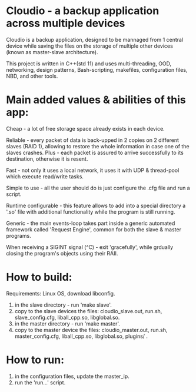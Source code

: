 # Cloudio - a backup application across multiple devices
Cloudio is a backup application, designed to be mannaged from 1 central device
while saving the files on the storage of multiple other devices (known as
master-slave architecture).

This project is written in C++(std 11) and uses multi-threading, OOD, 
networking, design patterns, Bash-scripting, makefiles, configuration files, 
NBD, and other tools.

# Main added values & abilities of this app:
Cheap - a lot of free storage space already exists in each device.

Reliable - every packet of data is back-upped in 2 copies on 2 different 
slaves (RAID 1), allowing to restore the whole information in case one of the 
slaves crashes. Plus - each packet is assured to arrive successfully to its 
destination, otherwise it is resent.

Fast - not only it uses a local network, it uses it with UDP & thread-pool 
which execute read/write tasks.

Simple to use - all the user should do is just configure the .cfg file and run
a script.

Runtime configurable - this feature allows to add into a special directory a 
'.so' file with additional functionality while the program is still running.

Generic - the main events-loop takes part inside a generic automated framework
called 'Request Engine', common for both the slave & master programs.

When receiving a SIGINT signal (^C) - exit 'gracefully', while grdually closing
the program's objects using their RAII.

# How to build:
Requirements: Linux OS, download libconfig.

1. in the slave directory - run 'make slave'.
2. copy to the slave devices the files:
cloudio_slave.out, run.sh, slave_config.cfg, liball_cpp.so, libglobal.so.
3. in the master directory - run 'make master'.
4. copy to the master device the files:
cloudio_master.out, run.sh, master_config.cfg, liball_cpp.so, libglobal.so,
plugins/ .

# How to run:
1. in the configuration files, update the master_ip.
2. run the 'run...' script.
